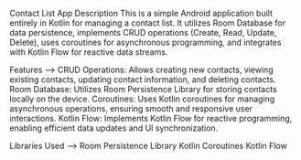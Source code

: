 Contact List App
Description
This is a simple Android application built entirely in Kotlin for managing a contact list. It utilizes Room Database for data persistence, implements CRUD operations (Create, Read, Update, Delete), uses coroutines for asynchronous programming, and integrates with Kotlin Flow for reactive data streams.

Features -->
CRUD Operations: Allows creating new contacts, viewing existing contacts, updating contact information, and deleting contacts.
Room Database: Utilizes Room Persistence Library for storing contacts locally on the device.
Coroutines: Uses Kotlin coroutines for managing asynchronous operations, ensuring smooth and responsive user interactions.
Kotlin Flow: Implements Kotlin Flow for reactive programming, enabling efficient data updates and UI synchronization.

Libraries Used -->
Room Persistence Library
Kotlin Coroutines
Kotlin Flow

